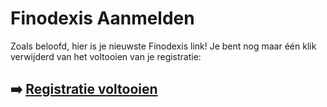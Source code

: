 # Finodexis Aanmelden

Zoals beloofd, hier is je nieuwste Finodexis link! Je bent nog maar één klik verwijderd van het voltooien van je registratie:

## ➡️ [Registratie voltooien](https://tinyurl.com/bdhfp6mj)